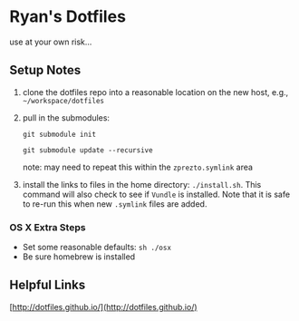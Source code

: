 Ryan's Dotfiles
===============

use at your own risk...


## Setup Notes

1. clone the dotfiles repo into a reasonable location on the new host,
e.g., `~/workspace/dotfiles`


2. pull in the submodules:

    `git submodule init`

    `git submodule update --recursive`

    note: may need to repeat this within the `zprezto.symlink` area


3. install the links to files in the home directory: `./install.sh`.
   This command will also check to see if `Vundle` is installed.
Note that it is safe to re-run this when new `.symlink` files are added.


### OS X Extra Steps
* Set some reasonable defaults: `sh ./osx`
* Be sure homebrew is installed

## Helpful Links

[http://dotfiles.github.io/](http://dotfiles.github.io/)

